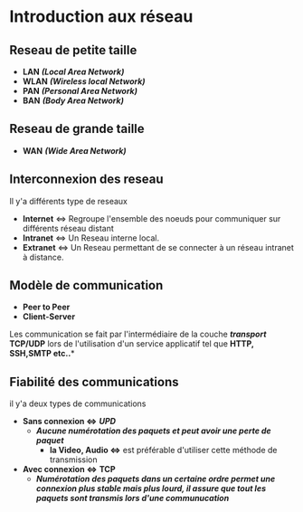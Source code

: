 # Introduction aux réseau

## Reseau de petite taille

* **LAN**  ___(Local Area Network)___
* **WLAN** ___(Wireless local Network)___
* **PAN**  ___(Personal Area Network)___
* **BAN** ___(Body Area Network)___

## Reseau de grande taille

* **WAN** ___(Wide Area Network)___

## Interconnexion des reseau

Il y'a différents type de reseaux

* **Internet** <=> Regroupe l'ensemble des noeuds pour communiquer sur différents réseau distant
* **Intranet** <=> Un Reseau interne local.
* **Extranet** <=> Un Reseau permettant de se connecter à un réseau intranet à distance.

## Modèle de communication

* **Peer to Peer**
* **Client-Server**

Les communication se fait par l'intermédiaire de la couche ___transport___ **TCP/UDP** lors de l'utilisation d'un service applicatif tel que **HTTP, SSH,SMTP etc..***

## Fiabilité des communications

il y'a deux types de communications

* **Sans connexion <=>** ___UPD___
    * ___Aucune numérotation des paquets et peut avoir une perte de paquet___
        * **la Video, Audio <=>** est préférable d'utiliser cette méthode de transmission
* **Avec connexion <=>** __TCP__
    * ___Numérotation des paquets dans un certaine ordre permet une connexion plus stable mais plus lourd, il assure que tout les paquets sont transmis lors d'une communucation___


